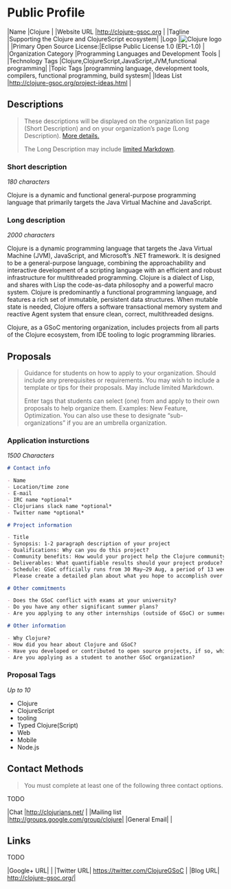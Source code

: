 Public Profile
==============

|Name                        |Clojure                                           |
|Website URL                 |http://clojure-gsoc.org                           |
|Tagline                     |Supporting the Clojure and ClojureScript ecosystem|
|Logo                        |![Clojure logo](https://static1.squarespace.com/static/5372821be4b0aefc6719057e/t/56a8f163bfe873fb103cfc05/1453912453874/?format=300w)      |
|Primary Open Source License:|Eclipse Public License 1.0 (EPL-1.0)              |
|Organization Category       |Programming Languages and Development Tools       |
|Technology Tags             |Clojure,ClojureScript,JavaScript,JVM,functional programming|
|Topic Tags                  |programming language, development tools, compilers, functional programming, build systesm|
|Ideas List                  |http://clojure-gsoc.org/project-ideas.html        |


## Descriptions

> These descriptions will be displayed on the organization list page (Short Description) and on your organization’s page (Long Description).
> [More details.](https://developers.google.com/open-source/gsoc/help/org-profile#descriptions)
>
> The Long Description may include [limited Markdown](https://developers.google.com/open-source/gsoc/help/markdown).

### Short description

*180 characters*

Clojure is a dynamic and functional general-purpose programming language that primarily targets the Java Virtual Machine and JavaScript.

### Long description

*2000 characters*

Clojure is a dynamic programming language that targets the Java Virtual Machine (JVM), JavaScript, and Microsoft’s .NET framework.
It is designed to be a general-purpose language, combining the approachability and interactive development of a scripting language with an efficient and robust infrastructure for multithreaded programming.
Clojure is a dialect of Lisp, and shares with Lisp the code-as-data philosophy and a powerful macro system.
Clojure is predominantly a functional programming language, and features a rich set of immutable, persistent data structures.
When mutable state is needed, Clojure offers a software transactional memory system and reactive Agent system that ensure clean, correct, multithreaded designs.

Clojure, as a GSoC mentoring organization, includes projects from all parts of the Clojure ecosystem, from IDE tooling to logic programming libraries.


## Proposals

> Guidance for students on how to apply to your organization.
> Should include any prerequisites or requirements.
> You may wish to include a template or tips for their proposals.
> May include limited Markdown.
>
> Enter tags that students can select (one) from and apply to their own proposals to help organize them.
> Examples: New Feature, Optimization. You can also use these to designate “sub-organizations” if you are an umbrella organization.


### Application insturctions

*1500 Characters*

```markdown
# Contact info

- Name
- Location/time zone
- E-mail
- IRC name *optional*
- Clojurians slack name *optional*
- Twitter name *optional*

# Project information

- Title
- Synopsis: 1-2 paragraph description of your project
- Qualifications: Why can you do this project?
- Community benefits: How would your project help the Clojure community?
- Deliverables: What quantifiable results should your project produce?
- Schedule: GSoC officially runs from 30 May–29 Aug, a period of 13 weeks.
  Please create a detailed plan about what you hope to accomplish over this time, ideally in 1- to 2- week segments.

# Other commitments

- Does the GSoC conflict with exams at your university?
- Do you have any other significant summer plans?
- Are you applying to any other internships (outside of GSoC) or summer employment?

# Other information

- Why Clojure?
- How did you hear about Clojure and GSoC?
- Have you developed or contributed to open source projects, if so, which ones?
- Are you applying as a student to another GSoC organization?
```

### Proposal Tags

*Up to 10*

- Clojure
- ClojureScript
- tooling
- Typed Clojure(Script)
- Web
- Mobile
- Node.js

## Contact Methods

> You must complete at least one of the following three contact options.

TODO

|Chat         |http://clojurians.net/                |
|Mailing list |http://groups.google.com/group/clojure|
|General Email|                                      |

## Links

TODO

|Google+ URL| |
|Twitter URL| https://twitter.com/ClojureGSoC |
|Blog URL| http://clojure-gsoc.org/|


